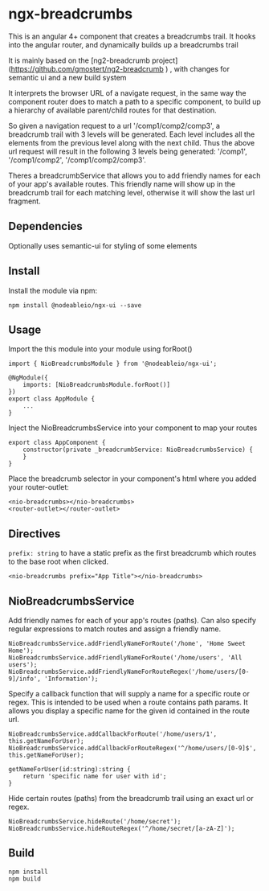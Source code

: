 # ngx-breadcrumbs
This is an angular 4+ component that creates a breadcrumbs trail. It hooks into the angular router, and dynamically builds up a breadcrumbs trail

It is mainly based on the [ng2-breadcrumb project] (https://github.com/gmostert/ng2-breadcrumb ) , with changes for semantic ui and a new build system

It interprets the browser URL of a navigate request, in the same way the component router does to match a path to a specific component, to build up a hierarchy of available parent/child routes for that destination.

So given a navigation request to a url '/comp1/comp2/comp3', a breadcrumb trail with 3 levels will be generated. Each level includes all the elements from the previous level along with the next child. Thus the above url request will result in the following 3 levels being generated: '/comp1', '/comp1/comp2', '/comp1/comp2/comp3'.

Theres a breadcrumbService that allows you to add friendly names for each of your app's available routes. This friendly name will show up in the breadcrumb trail for each matching level, otherwise it will show the last url fragment.

## Dependencies
Optionally uses semantic-ui for styling of some elements

## Install
Install the module via npm:

    npm install @nodeableio/ngx-ui --save

## Usage
Import the this module into your module using forRoot()

    import { NioBreadcrumbsModule } from '@nodeableio/ngx-ui';

	@NgModule({
        imports: [NioBreadcrumbsModule.forRoot()]
    })
    export class AppModule {
        ...
    }

Inject the NioBreadcrumbsService into your component to map your routes

    export class AppComponent {
        constructor(private _breadcrumbService: NioBreadcrumbsService) {
        }
    }

Place the breadcrumb selector in your component's html where you added your router-outlet:

	<nio-breadcrumbs></nio-breadcrumbs>
	<router-outlet></router-outlet>

## Directives
`prefix: string` to have a static prefix as the first breadcrumb which routes to the base root when clicked.

	<nio-breadcrumbs prefix="App Title"></nio-breadcrumbs>
    
## NioBreadcrumbsService
Add friendly names for each of your app's routes (paths). Can also specify regular expressions to match routes and assign a friendly name.

    NioBreadcrumbsService.addFriendlyNameForRoute('/home', 'Home Sweet Home');
    NioBreadcrumbsService.addFriendlyNameForRoute('/home/users', 'All users');
    NioBreadcrumbsService.addFriendlyNameForRouteRegex('/home/users/[0-9]/info', 'Information');
    
Specify a callback function that will supply a name for a specific route or regex. 
This is intended to be used when a route contains path params. It allows you display a specific name for the given id contained in the route url.
    
    NioBreadcrumbsService.addCallbackForRoute('/home/users/1', this.getNameForUser);
    NioBreadcrumbsService.addCallbackForRouteRegex('^/home/users/[0-9]$', this.getNameForUser);
    
    getNameForUser(id:string):string {
        return 'specific name for user with id';
    }
    
Hide certain routes (paths) from the breadcrumb trail using an exact url or regex.
    
    NioBreadcrumbsService.hideRoute('/home/secret');
    NioBreadcrumbsService.hideRouteRegex('^/home/secret/[a-zA-Z]');

## Build

    npm install
    npm build